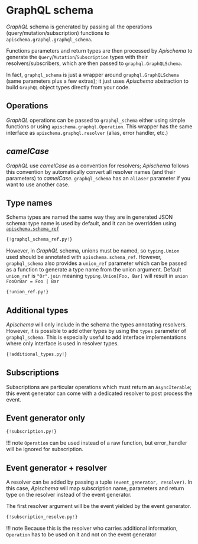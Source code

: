 # GraphQL schema

*GraphQL* schema is generated by passing all the operations (query/mutation/subscription) functions to `apischema.graphql.graphql_schema`. 

Functions parameters and return types are then processed by *Apischema* to generate the `Query`/`Mutation`/`Subscription` types with their resolvers/subscribers, which are then passed to `graphql.GraphQLSchema`.

In fact, `graphql_schema` is just a wrapper around `graphql.GraphQLSchema` (same parameters plus a few extras); it just uses *Apischema* abstraction to build `GraphQL` object types directly from your code. 

## Operations

*GraphQL* operations can be passed to `graphql_schema` either using simple functions or using `apischema.graphql.Operation`. This wrapper has the same interface as `apischema.graphql.resolver` (alias, error handler, etc.)

## *camelCase*

*GraphQL* use *camelCase* as a convention for resolvers; *Apischema* follows this convention by automatically convert all resolver names (and their parameters) to *camelCase*. `graphql_schema` has an `aliaser` parameter if you want to use another case.

## Type names

Schema types are named the same way they are in generated JSON schema: type name is used by default, and it can be overridden using [`apischema.schema_ref`](../json_schema.md#customize-ref)

```python
{!graphql_schema_ref.py!}
```

However, in *GraphQL* schema, unions must be named, so `typing.Union` used should be annotated with `apischema.schema_ref`. However, `graphql_schema` also provides a `union_ref` parameter which can be passed as a function to generate a type name from the union argument. Default `union_ref` is `"Or".join` meaning `typing.Union[Foo, Bar]` will result in `union FooOrBar = Foo | Bar`

```python
{!union_ref.py!}
```


## Additional types

*Apischema* will only include in the schema the types annotating resolvers. However, it is possible to add other types by using the `types` parameter of `graphql_schema`. This is especially useful to add interface implementations where only interface is used in resolver types. 

```python
{!additional_types.py!}
```

## Subscriptions

Subscriptions are particular operations which must return an `AsyncIterable`; this event generator can come with a dedicated resolver to post process the event.

## Event generator only

```python
{!subscription.py!}
```

!!! note
`Operation` can be used instead of a raw function, but error_handler will be ignored for subscription.

## Event generator + resolver

A resolver can be added by passing a tuple `(event_generator, resolver)`.  In this case, *Apischema* will map subscription name, parameters and return type on the resolver instead of the event generator.

The first resolver argument will be the event yielded by the event generator.

```python
{!subscription_resolve.py!}
```

!!! note
    Because this is the resolver who carries additional information, `Operation` has to be used on it and not on the event generator 